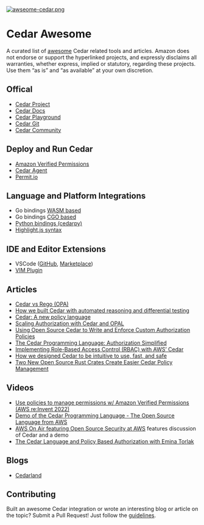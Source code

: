 [![awseome-cedar.png](https://i.postimg.cc/Kz4gVS6Y/awseome-cedar.png)](https://postimg.cc/wy8vyPTK)

# Cedar Awesome

A curated list of [awesome](https://github.com/sindresorhus/awesome) Cedar related tools and articles. Amazon does not endorse or support the hyperlinked projects, and expressly disclaims all warranties, whether express, implied or statutory, regarding these projects. Use them “as is” and “as available” at your own discretion.

## Offical

- [Cedar Project](https://www.cedarpolicy.com/en)  
- [Cedar Docs](https://docs.cedarpolicy.com/)
- [Cedar Playground](https://www.cedarpolicy.com/en/playground)
- [Cedar Git](https://github.com/cedar-policy)
- [Cedar Community](https://io.permit.io/07ATaP)

## Deploy and Run Cedar

- [Amazon Verified Permissions](https://aws.amazon.com/verified-permissions/)
- [Cedar Agent](https://github.com/permitio/cedar-agent)
- [Permit.io](https://www.permit.io/)

## Language and Platform Integrations

- Go bindings [WASM based](https://github.com/Joffref/cedar)
- Go bindings [CGO based](https://github.com/iann0036/cedargo)
- [Python bindings (cedarpy)](https://github.com/k9securityio/cedar-py)
- [Highlight.js syntax](https://github.com/jasmaa/highlightjs-cedar)

## IDE and Editor Extensions

- VSCode ([GitHub](https://github.com/cedar-policy/vscode-cedar), [Marketplace](https://marketplace.visualstudio.com/items?itemName=cedar-policy.vscode-cedar))
- [VIM Plugin](https://github.com/Dzordzu/vim-cedar)

## Articles

- [Cedar vs Rego (OPA)](https://www.permit.io/blog/opa-vs-cedar)
- [How we built Cedar with automated reasoning and differential testing](https://www.amazon.science/blog/how-we-built-cedar-with-automated-reasoning-and-differential-testing)
- [Cedar: A new policy language](https://onecloudplease.com/blog/cedar-a-new-policy-language)
- [Scaling Authorization with Cedar and OPAL](https://www.permit.io/blog/scaling-authorization-with-cedar-and-opal)
- [Using Open Source Cedar to Write and Enforce Custom Authorization Policies](https://aws.amazon.com/blogs/opensource/using-open-source-cedar-to-write-and-enforce-custom-authorization-policies/)
- [The Cedar Programming Language: Authorization Simplified](https://thenewstack.io/the-cedar-programming-language-authorization-simplified/)
- [Implementing Role-Based Access Control (RBAC) with AWS’ Cedar](https://www.permit.io/blog/cedar-rbac)
- [How we designed Cedar to be intuitive to use, fast, and safe](https://aws.amazon.com/blogs/security/how-we-designed-cedar-to-be-intuitive-to-use-fast-and-safe/)
- [Two New Open Source Rust Crates Create Easier Cedar Policy Management](https://aws.amazon.com/blogs/opensource/easier-cedar-policy-management/)
  
## Videos

- [Use policies to manage permissions w/ Amazon Verified Permissions (AWS re:Invent 2022)](https://www.youtube.com/watch?v=k6pPcnLuOXY)
- [Demo of the Cedar Programming Language - The Open Source Language from AWS](https://www.youtube.com/watch?v=PzmDYyyA5xM)
- [AWS On Air featuring Open Source Security at AWS](https://www.youtube.com/watch?v=T8X7VDmJkz4) features discussion of Cedar and a demo
- [The Cedar Language and Policy Based Authorization with Emina Torlak](https://authorizationinsoftware.auth0.com/public/49/Authorization-in-Software-f9b69587/55f50479)

## Blogs

- [Cedarland](https://cedarland.blog/)

## Contributing

Built an awesome Cedar integration or wrote an interesting blog or article on the topic? Submit a Pull Request! Just follow the [guidelines](https://github.com/cedar-policy/.github/blob/main/CONTRIBUTING.md).

